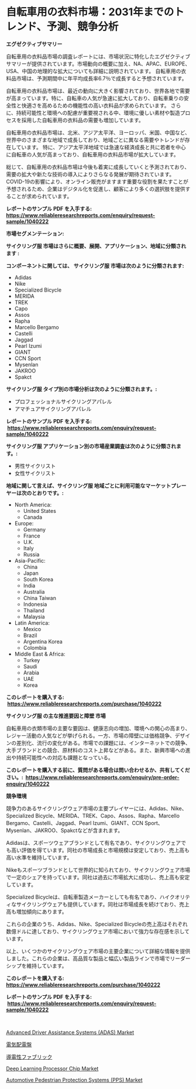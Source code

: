 <p><h1>自転車用の衣料市場：2031年までのトレンド、予測、競争分析</h1></p><p><strong>エグゼクティブサマリー</strong></p>
<p><p>自転車用の衣料品市場の調査レポートには、市場状況に特化したエグゼクティブサマリーが提供されています。市場動向の概要に加え、NA、APAC、EUROPE、USA、中国の地理的な拡大についても詳細に説明されています。 自転車用の衣料品市場は、予測期間中に年平均成長率6.7％で成長すると予想されています。</p><p>自転車用の衣料品市場は、最近の動向に大きく影響されており、世界各地で需要が高まっています。特に、自転車の人気が急速に拡大しており、自転車乗りの安全性と快適さを高めるための機能性の高い衣料品が求められています。 さらに、持続可能性と環境への配慮が重要視される中、環境に優しい素材や製造プロセスを採用した自転車用の衣料品の需要も増加しています。</p><p>自転車用の衣料品市場は、北米、アジア太平洋、ヨーロッパ、米国、中国など、世界中のさまざまな地域で成長しており、地域ごとに異なる需要やトレンドが存在しています。 特に、アジア太平洋地域では急速な経済成長と共に若者を中心に自転車の人気が高まっており、自転車用の衣料品市場が拡大しています。</p><p>総じて、自転車用の衣料品市場は今後も着実に成長していくと予測されており、需要の拡大や新たな技術の導入によりさらなる発展が期待されています。COVID-19の影響により、オンライン販売がますます重要な役割を果たすことが予想されるため、企業はデジタル化を促進し、顧客により多くの選択肢を提供することが求められています。</p></p>
<p><strong>レポートのサンプル PDF を入手する: <a href="https://www.reliableresearchreports.com/enquiry/request-sample/1040222">https://www.reliableresearchreports.com/enquiry/request-sample/1040222</a></strong></p>
<p><strong>市場セグメンテーション:</strong></p>
<p><strong> サイクリング服 市場はさらに概要、展開、アプリケーション、地域に分類されます :</strong></p>
<p><strong>コンポーネントに関しては、 サイクリング服 市場は次のように分類されます: &nbsp;</strong></p>
<p><ul><li>Adidas</li><li>Nike</li><li>Specialized Bicycle</li><li>MERIDA</li><li>TREK</li><li>Capo</li><li>Assos</li><li>Rapha</li><li>Marcello Bergamo</li><li>Castelli</li><li>Jaggad</li><li>Pearl Izumi</li><li>GIANT</li><li>CCN Sport</li><li>Mysenlan</li><li>JAKROO</li><li>Spakct</li></ul></p>
<p><strong> サイクリング服 タイプ別の市場分析は次のように分類されます。:</strong></p>
<p><ul><li>プロフェッショナルサイクリングアパレル</li><li>アマチュアサイクリングアパレル</li></ul></p>
<p><strong>レポートのサンプル PDF を入手する: &nbsp;<a href="https://www.reliableresearchreports.com/enquiry/request-sample/1040222">https://www.reliableresearchreports.com/enquiry/request-sample/1040222</a></strong></p>
<p><strong> サイクリング服 アプリケーション別の市場産業調査は次のように分類されます。:</strong></p>
<p><ul><li>男性サイクリスト</li><li>女性サイクリスト</li></ul></p>
<p><strong>地域に関して言えば、サイクリング服 地域ごとに利用可能なマーケットプレーヤーは次のとおりです。:</strong></p>
<p><ul>
    <li>
        North America:
        <ul>
            <li>United States</li>
            <li>Canada</li>
        </ul>
    </li>
    <li>
        Europe:
        <ul>
            <li>Germany</li>
            <li>France</li>
            <li>U.K.</li>
            <li>Italy</li>
            <li>Russia</li>
        </ul>
    </li>
    <li>
        Asia-Pacific:
        <ul>
            <li>China</li>
            <li>Japan</li>
            <li>South Korea</li>
            <li>India</li>
            <li>Australia</li>
            <li>China Taiwan</li>
            <li>Indonesia</li>
            <li>Thailand</li>
            <li>Malaysia</li>
        </ul>
    </li>
    <li>
        Latin America:
        <ul>
            <li>Mexico</li>
            <li>Brazil</li>
            <li>Argentina Korea</li>
            <li>Colombia</li>
        </ul>
    </li>
    <li>
        Middle East & Africa:
        <ul>
            <li>Turkey</li>
            <li>Saudi</li>
            <li>Arabia</li>
            <li>UAE</li>
            <li>Korea</li>
        </ul>
    </li>
    </ul></p>
<p><strong>このレポートを購入する: &nbsp;<a href="https://www.reliableresearchreports.com/purchase/1040222">https://www.reliableresearchreports.com/purchase/1040222</a></strong></p>
<p><strong>サイクリング服 の主な推進要因と障壁 市場</strong></p>
<p><p>自転車用の衣類市場の主要な要因は、健康志向の増加、環境への関心の高まり、レジャー活動の人気などが挙げられる。一方、市場の障壁には価格競争、デザインの差別化、流行の変化がある。市場での課題には、インターネットでの競争、大手ブランドとの競合、原材料のコスト上昇などがある。また、新興市場への進出や持続可能性への対応も課題となっている。</p></p>
<p><strong>このレポートを購入する前に、質問がある場合は問い合わせるか、共有してください。:&nbsp; <a href="https://www.reliableresearchreports.com/enquiry/pre-order-enquiry/1040222">https://www.reliableresearchreports.com/enquiry/pre-order-enquiry/1040222</a></strong></p>
<p><strong>競争環境</strong></p>
<p><p>競争力のあるサイクリングウェア市場の主要プレイヤーには、Adidas、Nike、Specialized Bicycle、MERIDA、TREK、Capo、Assos、Rapha、Marcello Bergamo、Castelli、Jaggad、Pearl Izumi、GIANT、CCN Sport、Mysenlan、JAKROO、Spakctなどが含まれます。 </p><p>Adidasは、スポーツウェアブランドとして有名であり、サイクリングウェアでも高い評価を得ています。同社の市場成長と市場規模は安定しており、売上高も高い水準を維持しています。</p><p>Nikeもスポーツブランドとして世界的に知られており、サイクリングウェア市場で一定のシェアを持っています。同社は過去に市場拡大に成功し、売上高も安定しています。</p><p>Specialized Bicycleは、自転車製造メーカーとしても有名であり、ハイクオリティなサイクリングウェアも提供しています。同社は市場成長を続けており、売上高も増加傾向にあります。</p><p>これらの企業のうち、Adidas、Nike、Specialized Bicycleの売上高はそれぞれ数億ドルに達しており、サイクリングウェア市場において強力な存在感を示しています。</p><p>以上、いくつかのサイクリングウェア市場の主要企業について詳細な情報を提供しました。これらの企業は、高品質な製品と幅広い製品ラインで市場でリーダーシップを維持しています。</p></p>
<p><strong>このレポートを購入する: &nbsp; <a href="https://www.reliableresearchreports.com/purchase/1040222">https://www.reliableresearchreports.com/purchase/1040222</a></strong></p>
<p><strong>レポートのサンプル PDF を入手する: &nbsp;<a href="https://www.reliableresearchreports.com/enquiry/request-sample/1040222">https://www.reliableresearchreports.com/enquiry/request-sample/1040222</a></strong><strong></strong></p>
<p>&nbsp;</p>
<p><p><a href="https://issuu.com/reportprime-2/docs/advanced-driver-assistance-systems-adas-market-siz">Advanced Driver Assistance Systems (ADAS) Market</a></p><p><a href="https://medium.com/@sashabeier2023/%E9%9B%BB%E6%B0%97%E9%85%8D%E9%9B%BB%E7%9B%A4%E5%B8%82%E5%A0%B4%E3%81%AE%E3%83%A1%E3%83%88%E3%83%AA%E3%82%AF%E3%82%B9%E3%82%92%E8%A7%A3%E8%AA%AD%E3%81%99%E3%82%8B-%E5%B8%82%E5%A0%B4%E3%82%B7%E3%82%A7%E3%82%A2-%E3%83%88%E3%83%AC%E3%83%B3%E3%83%89-%E6%88%90%E9%95%B7%E3%83%91%E3%82%BF%E3%83%BC%E3%83%B3-9a7a2f74fcb0">電気配電盤</a></p><p><a href="https://github.com/schmahlson/Market-Research-Report-List-1/blob/main/972974815619.md">導電性ファブリック</a></p><p><a href="https://github.com/pgtimber/Market-Research-Report-List-2/blob/main/deep-learning-processor-chip-market.md">Deep Learning Processor Chip Market</a></p><p><a href="https://issuu.com/reportprime-2/docs/automotive-pedestrian-protection-systems-pps-marke">Automotive Pedestrian Protection Systems (PPS) Market</a></p></p>